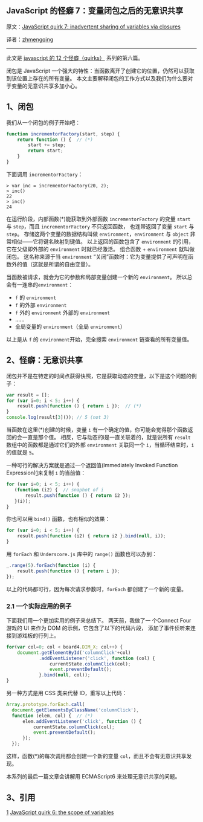 JavaScript 的怪癖 7：变量闭包之后的无意识共享
---

原文：[JavaScript quirk 7: inadvertent sharing of variables via closures](http://www.2ality.com/2013/05/quirk-closures.html)

译者：[zhmengqing](http://me.9tech.cn/index.php/homepage/main/96622)

----------------------------------------------------

此文是 [javascript 的 12 个怪癖（quirks）](http://justjavac.com/javascript/2013/04/08/12-javascript-quirks.html) 系列的第六篇。

闭包是 JavaScript 一个强大的特性：当函数离开了创建它的位置，仍然可以获取到该位置上存在的所有变量。
本文主要解释闭包的工作方式以及我们为什么要对于变量的无意识共享多加小心。

## 1、闭包

我们从一个闭包的例子开始吧：

```javascript
function incrementorFactory(start, step) {
    return function () {  // (*)
        start += step;
        return start;
    }
}
```

下面调用 `incrementorFactory`：

```
> var inc = incrementorFactory(20, 2);
> inc()
22
> inc()
24
```

在运行阶段，内部函数(*)能获取到外部函数 `incrementorFactory` 的变量 `start` 与 `step`，而且 `incrementorFactory` 不只返回函数，
也连带返回了变量 `start` 与 `step`。
存储这两个变量的数据结构叫做 `environment`，`environment` 与 `object` 非常相似——它将键名映射到键值。
以上返回的函数包含了 `environment` 的引用，它在父级即外部的 `environment` 时就已经激活。
组合函数 + `environment` 就叫做闭包。
这名称来源于当 `environment` “关闭”函数时：它为变量提供了可声明在函数外的值（这就是所谓的自由变量）。

当函数被请求，就会为它的参数和局部变量创建一个新的 `environment`。
所以总会有一连串的`environment`：

* `f` 的 `environment`
* `f` 的外部 `environment`
* `f` 外的 `environment` 外部的 `environment`
* ......
* 全局变量的 `environment`（全局 `environment`）

以上是从 `f` 的 `environment`开始，完全搜索 `environment` 链查看的所有变量值。

## 2、怪癖：无意识共享

闭包并不是在特定的时间点获得快照，它是获取动态的变量，以下是这个问题的例子：

```javascript
var result = [];
for (var i=0; i < 5; i++) {
    result.push(function () { return i });  // (*)
}
console.log(result[3]()); // 5 (not 3)
```

当函数在这里(*)创建的时候，变量 `i` 有一个确定的值，你可能会觉得那个函数返回的会一直是那个值。
相反，它与动态的i是一直关联着的，就是说所有 `result` 数组中的函数都是通过它们的外部 `environment` 关联同一个 `i`，当循环结束时，`i` 的值就是 `5`。

一种可行的解决方案就是通过一个返回值(Immediately Invoked Function Expression)[1]来复制 `i` 的当前值：

```javascript
for (var i=0; i < 5; i++) {
   (function (i2) {  // snaphot of i
       result.push(function () { return i2 });
   }(i));
}
```

你也可以用 `bind()` 函数，也有相似的效果：

```javascript
for (var i=0; i < 5; i++) {
    result.push(function (i2) { return i2 }.bind(null, i));
}
```

用 `forEach` 和 `Underscore.js` 库中的 `range()` 函数也可以办到：

```javascript
_.range(5).forEach(function (i) {
    result.push(function () { return i });
});
```

以上的代码都可行，因为每次请求参数时，`forEach` 都创建了一个新的i变量。

### 2.1 一个实际应用的例子

下面我们用一个更加实用的例子来总结下。
两天前，我做了一 个Connect Four 游戏的 UI 来作为 DOM 的示例，它包含了以下的代码片段，
添加了事件侦听来连接到游戏板的行列上。

```javascript
for(var col=0; col < board4.DIM_X; col++) {
    document.getElementById('columnClick'+col)
            .addEventListener('click', function (col) {
                currentState.columnClick(col);
                event.preventDefault();
            }.bind(null, col));
}
```

另一种方式是用 CSS 类来代替 ID，重写以上代码：

```javascript
Array.prototype.forEach.call(
  document.getElementsByClassName('columnClick'),
  function (elem, col) {  // (*)
      elem.addEventListener('click', function () {
          currentState.columnClick(col);
          event.preventDefault();
      });
  });
```

这样，函数(*)的每次调用都会创建一个新的变量 `col`，而且不会有无意识共享发现。

本系列的最后一篇文章会讲解用 ECMAScript6 来处理无意识共享的问题。

## 3、引用

[1] [JavaScript quirk 6: the scope of variables][1]

[1]: http://www.2ality.com/2013/05/quirk-variable-scope.html
